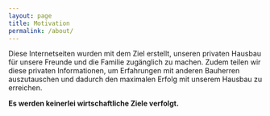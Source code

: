 ```yaml
---
layout: page
title: Motivation
permalink: /about/
---
```


Diese Internetseiten wurden mit dem Ziel erstellt, unseren privaten Hausbau für unsere Freunde und die Familie zugänglich zu machen. Zudem teilen wir diese privaten Informationen, um Erfahrungen mit anderen Bauherren auszutauschen und dadurch den maximalen Erfolg mit unserem Hausbau zu erreichen.

**Es werden keinerlei wirtschaftliche Ziele verfolgt.**

